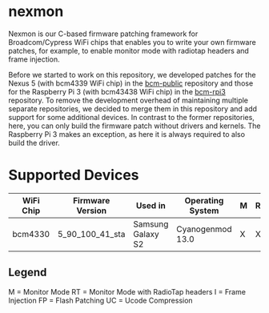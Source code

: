 # nexmon
Nexmon is our C-based firmware patching framework for Broadcom/Cypress WiFi chips 
that enables you to write your own firmware patches, for example, to enable monitor
mode with radiotap headers and frame injection.

Before we started to work on this repository, we developed patches for the Nexus 5 (with bcm4339 WiFi chip) in the [bcm-public](https://github.com/seemoo-lab/bcm-public)  repository and those for the Raspberry Pi 3 (with bcm43438 WiFi chip) in the [bcm-rpi3](https://github.com/seemoo-lab/bcm-rpi3) repository. To remove the development overhead of maintaining multiple separate repositories, we decided to merge them in this repository and add support for some additional devices. In contrast to the former repositories, here, you can only build the firmware patch without drivers and kernels. The Raspberry Pi 3 makes an exception, as here it is always required to also build the driver.

# Supported Devices
WiFi Chip | Firmware Version | Used in           | Operating System | M | RT | I | FP | UC
--------- | ---------------- | ----------------- | ---------------- | - | -- | - | -- | --
bcm4330   | 5_90_100_41_sta  | Samsung Galaxy S2 | Cyanogenmod 13.0 | X | X  |   | X  | X

## Legend
M = Monitor Mode
RT = Monitor Mode with RadioTap headers
I = Frame Injection
FP = Flash Patching
UC = Ucode Compression
